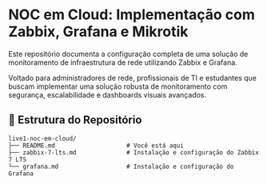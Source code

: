 # NOC em Cloud: Implementação com Zabbix, Grafana e Mikrotik

Este repositório documenta a configuração completa de uma solução de monitoramento de infraestrutura de rede utilizando Zabbix e Grafana.

Voltado para administradores de rede, profissionais de TI e estudantes que buscam implementar uma solução robusta de monitoramento com segurança, escalabilidade e dashboards visuais avançados.

## 📂 Estrutura do Repositório
    live1-noc-em-cloud/
    ├── README.md                    # Você está aqui
    ├── zabbix-7-lts.md              # Instalação e configuração do Zabbix 7 LTS
    └── grafana.md                   # Instalação e configuração do Grafana

